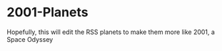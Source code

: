 # 2001-Planets
Hopefully, this will edit the RSS planets to make them more like 2001, a Space Odyssey
